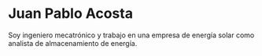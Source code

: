 # Juan Pablo Acosta

Soy ingeniero mecatrónico y trabajo en una empresa de energía solar como analista de almacenamiento de energía.